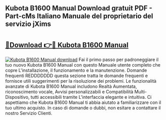 ## Kubota B1600 Manual Download gratuit PDF - Part-cMs Italiano Manuale del proprietario del servizio jXims

# <h2><a href="http://dff1nt.blite.top/?on=Kubota+B1600+Manual">🔗Download 👉🔴 Kubota B1600 Manual</a></h2>

[![Kubota B1600 Manual download](https://i.imgur.com/lujVjoI.png)](http://dff1nt.blite.top/?on=Kubota+B1600+Manual)
Fai il primo passo per padroneggiare il tuo nuovo Kubota B1600 Manual con questo Manuale utente completo che copre L'installazione, il funzionamento e la manutenzione. Domande frequenti REDDDDDDD questa sezione tratta le domande frequenti e fornisce utili suggerimenti per la risoluzione dei problemi. Le funzionalità avanzate di Kubota B1600 Manual includono Realtà Aumentata, riconoscimento vocale, Avvisi personalizzabili e Compatibilità Multi-Dispositivo, tutti accessibili tramite L'interfaccia elegante e intuitiva. Ci aspettiamo che Kubota B1600 Manual ti abbia aiutato a familiarizzare con il tuo ultimo acquisto. In caso di domande o dubbi, non esitare a contattare il nostro Servizio Clienti.
